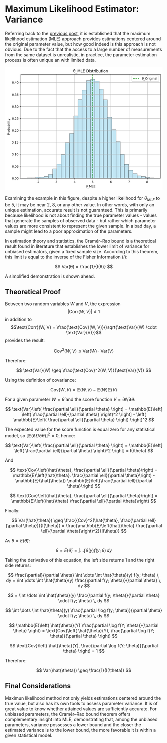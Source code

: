 # Maximum Likelihood Estimator: Variance

Referring back to the [previous post](https://github.com/MSegalaEQ/mle-simulation-and-analysis), it is established that the maximum likelihood estimation (MLE) approach provides estimations centered around the original parameter value, but how good indeed is this approach is not obvious. Due to the fact that the access to a large number of measurements from the same dataset is unrealistic, in practice, the parameter estimation process is often unique an with limited data.

![MLE expected value approximation with simulated data](https://github.com/MSegalaEQ/mle-simulation-and-analysis/raw/main/multiple-sample-result.png)

Examining the example in this figure, despite a higher likelihood for $`θ_{MLE}`$ to be 5, it may be near 2, 8, or any other value. In other words, with only an unique estimation, accurate result is not guaranteed. This is primarily because likelihood is not about finding the true parameter values - values that generate the samples of observed data - but rather which parameter values are more consistent to represent the given sample. In a bad day, a sample might lead to a poor approximation of the parameters.

In estimation theory and statistics, the Cramér–Rao bound is a theoretical result found in literature that establishes the lower limit of variance for unbiased estimators, given a fixed sample size. According to this theorem, this limit is equal to the inverse of the Fisher Information ($I$):

$$
Var(θ) = \frac{1}{I(θ)}
$$

A simplified demonstration is shown ahead.

## Theoretical Proof

Between two random variables $W$ and $V$, the expression
$$|\text{Corr}(W, V)| \leq 1$$
in addition to 
$$\text{Corr}(W, V) = \frac{\text{Cov}(W, V)}{\sqrt{\text{Var}(W) \cdot \text{Var}(V)}}$$
provides the result:

$$
\text{Cov}^2(W, V) \leq \text{Var}(W) \cdot \text{Var}(V)
$$

Therefore:

$$
\text{Var}(W) \geq \frac{\text{Cov}^2(W, V)}{\text{Var}(V)}
$$

Using the definition of covariance:

$$
\text{Cov}(W, V) = \mathbb{E}(W.V) - \mathbb{E}(W)\mathbb{E}(V)
$$

For a given parameter $W = \hat{\theta}$ and the score function $V = {\partial \ell}/{\partial \theta}$:

$$
\text{Var}\left( \frac{\partial \ell}{\partial \theta} \right) = \mathbb{E}\left[ \left( \frac{\partial \ell}{\partial \theta} \right)^2 \right] - \left( \mathbb{E}\left( \frac{\partial \ell}{\partial \theta} \right) \right)^2
$$

The expected value for the score function is equal zero for any statistical model, so $\left[ \mathbb{E}\left( {\partial \ell}/{\partial \theta} \right) \right]^2 = 0$, hence:

$$
\text{Var}\left( \frac{\partial \ell}{\partial \theta} \right) = \mathbb{E}\left[ \left( \frac{\partial \ell}{\partial \theta} \right)^2 \right] = I(\theta)
$$

And

$$
\text{Cov}\left(\hat{\theta}, \frac{\partial \ell}{\partial \theta}\right) = \mathbb{E}\left(\hat{\theta}. \frac{\partial \ell}{\partial \theta}\right) - \mathbb{E}(\hat{\theta}) \mathbb{E}\left(\frac{\partial \ell}{\partial \theta}\right)
$$

$$
\text{Cov}\left(\hat{\theta}, \frac{\partial \ell}{\partial \theta}\right) = \mathbb{E}\left(\hat{\theta} \frac{\partial \ell}{\partial \theta}\right)
$$

Finally:

$$
Var(\hat{\theta}) \geq \frac{{Cov}^2(\hat{\theta}, \frac{\partial \ell}{\partial \theta})}{I(\theta)} = \frac{\mathbb{E}\left(\hat{\theta} \frac{\partial \ell}{\partial \theta}\right)^2}{I(\theta)}
$$

As $\theta = E(\hat{\theta})$:

$$
\theta = E(\hat{\theta}) = \int \dots \int \hat{\theta}(y) f(y; \theta) \, dy
$$

Taking the derivative of this equation, the left side returns 1 and the right side returns:

$$
\frac{\partial}{\partial \theta} \int \dots \int \hat{\theta}(y) f(y; \theta) \, dy = \int \dots \int \hat{\theta}(y) \frac{\partial f(y; \theta)}{\partial \theta} \, dy
$$

$$
= \int \dots \int \hat{\theta}(y) \frac{\partial f(y; \theta)}{\partial \theta} \cdot f(y; \theta) \, dy
$$

$$
\int \dots \int \hat{\theta}(y) \frac{\partial \log f(y; \theta)}{\partial \theta} \cdot f(y; \theta) \, dy
$$

$$
\mathbb{E}\left( \hat{\theta}(Y) \frac{\partial \log f(Y; \theta)}{\partial \theta} \right) = \text{Cov}\left( \hat{\theta}(Y), \frac{\partial \log f(Y; \theta)}{\partial \theta} \right)
$$

$$
\text{Cov}\left( \hat{\theta}(Y), \frac{\partial \log f(Y; \theta)}{\partial \theta} \right) = 1
$$

Therefore:

$$
Var(\hat{\theta}) \geq \frac{1}{I(\theta)}
$$

## Final Considerations

Maximun likelihood method not only yields estimations centered around the true value, but also has its own tools to assess parameter variance. It is of great value to know whether attained values are sufficiently accurate. For unbiased parameters, the Cramér–Rao bound theorem offers complementary insight into MLE, demonstrating that, among the unbiased parameters, variance possesses a lower bound and the closer the estimated variance is to the lower bound, the more favorable it is within a given statistical model.
